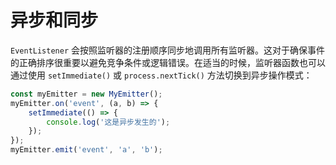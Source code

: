 # 异步和同步

`EventListener` 会按照监听器的注册顺序同步地调用所有监听器。这对于确保事件的正确排序很重要以避免竞争条件或逻辑错误。在适当的时候，监听器函数也可以通过使用 `setImmediate()` 或 `process.nextTick()` 方法切换到异步操作模式：

``` javascript
const myEmitter = new MyEmitter();
myEmitter.on('event', (a, b) => {
	setImmediate(() => {
		console.log('这是异步发生的');
	});
});
myEmitter.emit('event', 'a', 'b');
```